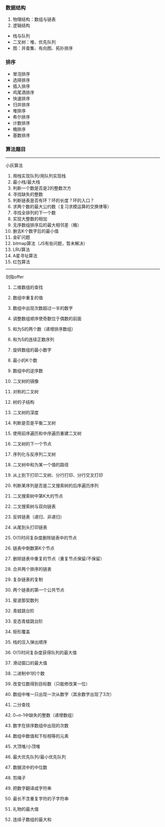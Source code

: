 ### 数据结构
1. 物理结构：数组与链表
2. 逻辑结构
- 栈与队列
- 二叉树：堆、优先队列
- 图：并查集、有向图、拓扑排序

### 排序
- 冒泡排序
- 选择排序
- 插入排序
- 鸡尾酒排序
- 快速排序
- 归并排序
- 堆排序
- 希尔排序
- 计数排序
- 桶排序
- 基数排序

### 算法题目
---
小灰算法
1. 用栈实现队列/用队列实现栈
2. 最小栈/最大栈
3. 判断一个数是否是2的整数次方
4. 寻找缺失的整数
5. 判断链表是否有环？环的长度？环的入口？
6. 求两个数的最大公约数（复习求模运算的交换律等）
7. 寻找全排列的下一个数
8. 实现大整数的相加
9. 无序数组排序后的最大相邻差（桶）
10. 删去K个数字后的最小值
11. 金矿问题
12. bitmap算法（JS有些问题，暂未解决）
13. LRU算法
14. A星寻址算法
15. 红包算法
---
剑指offer
1. 二维数组的查找
2. 数组中重复的值
3. 数组中出现次数超过一半的数字
4. 调整数组顺序使奇数位于偶数的前面
5. 和为S的两个数（递增排序数组）
6. 和为S的连续正数序列
7. 旋转数组的最小数字
8. 最小的K个数
9. 数组中的逆序数

10. 二叉树的镜像
11. 对称的二叉树
13. 树的子结构
14. 二叉树的深度
15. 判断是否是平衡二叉树
16. 使用前序遍历和中序遍历重建二叉树
17. 二叉树的下一个节点
18. 序列化与反序列二叉树
19. 二叉树中和为某一个值的路径
20. 从上到下打印二叉树、分行打印、分行交叉打印
21. 判断某序列是否是二叉搜索树的后序遍历序列
22. 二叉搜索树中第K大的节点
23. 二叉搜索树与双向链表

24. 反转链表（递归、非递归）
25. 从尾到头打印链表
26. O(1)时间复杂度删除链表中的节点
27. 链表中倒数第K个节点
28. 删除链表中重复的节点（重复节点保留/不保留）
29. 合并两个排序的链表
30. 复杂链表的复制
31. 两个链表的第一个公共节点

32. 斐波那契数列
33. 青蛙跳台阶
34. 变态青蛙跳台阶
35. 矩形覆盖

36. 栈的压入弹出顺序
37. O(1)时间复杂度获得队列的最大值
38. 滑动窗口的最大值

39. 二进制中1的个数
40. 改变位数得到目标数（只能修改某一位）
41. 数组中唯一只出现一次从数字（其余数字出现了3次）

42. 二分查找
43. 0~n-1中缺失的整数（递增数组）
44. 数字在排序数组中出现的次数
45. 数组中数值和下标相等的元素

46. 大顶堆/小顶堆
47. 最大优先队列/最小优先队列
48. 数据流中的中位数

49. 剪绳子
50. 把数字翻译成字符串
51. 最长不含重复字符的子字符串
52. 礼物的最大值
53. 连续子数组的最大和